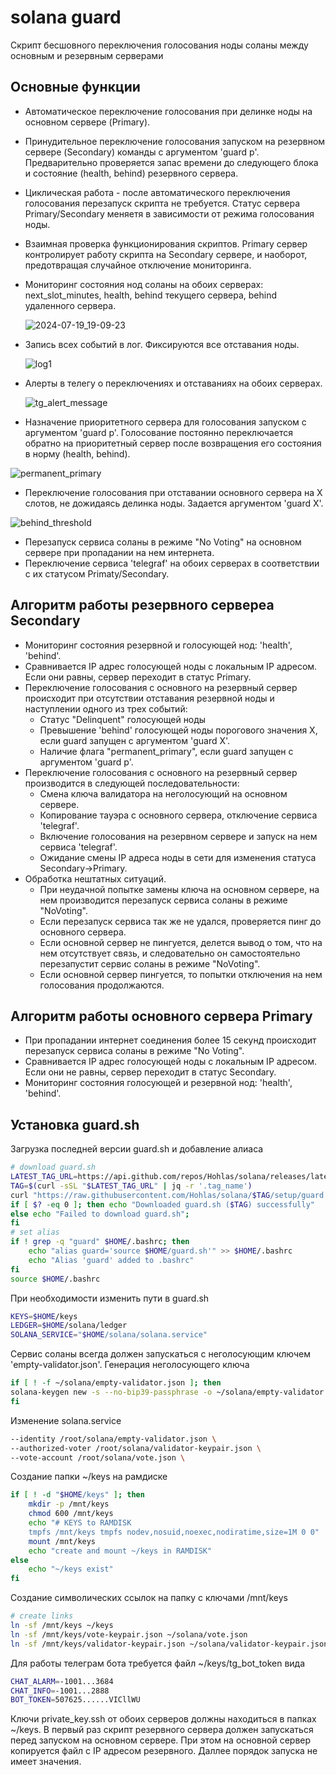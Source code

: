 # solana guard
Скрипт бесшовного переключения голосования ноды соланы между основным и резервным серверами
## Основные функции
- Автоматическое переключение голосования при делинке ноды на основном сервере (Primary).
- Принудительное переключение голосования запуском на резервном сервере (Secondary) команды с аргументом 'guard p'. Предварительно проверяется запас времени до следующего блока и состояние (health, behind) резервного сервера.
- Циклическая работа - после автоматического переключения голосования перезапуск скрипта не требуется. Статус сервера Primary/Secondary меняетя в зависимости от режима голосования ноды.
- Взаимная проверка функционирования скриптов. Primary сервер контролирует работу скрипта на Secondary сервере, и наоборот, предотвращая случайное отключение мониторинга.
- Мониторинг состояния нод соланы на обоих серверах: next_slot_minutes, health, behind текущего сервера, behind удаленного сервера.

  ![2024-07-19_19-09-23](https://github.com/user-attachments/assets/eaa3d757-205c-4f57-a408-ca15d0f3de58)
  
- Запись всех событий в лог. Фиксируются все отставания ноды.

  ![log1](https://github.com/user-attachments/assets/62f053d7-a9b5-4a56-a542-152af831bd0f)
  
- Алерты в телегу о переключениях и отставаниях на обоих серверах.

  ![tg_alert_message](https://github.com/user-attachments/assets/f545f7b4-023d-4949-8339-3362b9bd2301)
  
- Назначение приоритетного сервера для голосования запуском с аргументом 'guard p'. Голосование постоянно переключается обратно на приоритетный сервер после возвращения его состояния в норму (health, behind).

![permanent_primary](https://github.com/user-attachments/assets/419d5605-d125-4dee-b77b-f13576025e0a)

- Переключение голосования при отставании основного сервера на X слотов, не дожидаясь делинка ноды. Задается аргументом 'guard X'.
 
![behind_threshold](https://github.com/user-attachments/assets/8da43706-efb0-4270-9fc0-ee001cc06832)

- Перезапуск сервиса соланы в режиме "No Voting" на основном сервере при пропадании на нем интернета.
- Переключение сервиса 'telegraf' на обоих серверах в соответствии с их статусом Primaty/Secondary. 

## Алгоритм работы резервного сервереа Secondary
- Мониторинг состояния резервной и голосующей нод: 'health', 'behind'.
- Сравнивается IP адрес голосующей ноды с локальным IP адресом. Если они равны, сервер переходит в статус Primary.
- Переключение голосования с основного на резервный сервер происходит при отсутствии отставания резервной ноды и наступлении одного из трех событий:
	- Статус "Delinquent" голосующей ноды
	- Превышение 'behind' голосующей ноды порогового значения X, если guard запущен с аргументом 'guard X'.
	- Наличие флага "permanent_primary", если guard запущен с аргументом 'guard p'.
- Переключение голосования с основного на резервный сервер производится в следующей последовательности:
	- Смена ключа валидатора на неголосующий на основном сервере.
   	- Копирование тауэра с основного сервера, отключение  сервиса 'telegraf'.
   	- Включение голосования на резервном сервере и запуск на нем сервиса 'telegraf'.
   	- Ожидание смены IP адреса ноды в сети для изменения статуса Secondary->Primary.
- Обработка нештатных ситуаций.  
	- При неудачной попытке замены ключа на основном сервере, на нем производится перезапуск сервиса соланы в режиме "NoVoting".
	- Если перезапуск сервиса так же не удался, проверяется пинг до основного сервера.
 	- Если основной сервер не пингуется, делется вывод о том, что на нем отсутствует связь, и следовательно он самостоятельно перезапустит сервис соланы в режиме "NoVoting".
	- Если основной сервер пингуется, то попытки отключения на нем голосования продолжаются.
 
## Алгоритм работы основного сервера Primary
- При пропадании интернет соединения более 15 секунд происходит перезапуск сервиса соланы в режиме "No Voting".
- Сравнивается IP адрес голосующей ноды с локальным IP адресом. Если они не равны, сервер переходит в статус Secondary.
- Мониторинг состояния голосующей и резервной нод: 'health', 'behind'. 

## Установка guard.sh
Загрузка последней версии guard.sh и добавление алиаса
```bash
# download guard.sh
LATEST_TAG_URL=https://api.github.com/repos/Hohlas/solana/releases/latest
TAG=$(curl -sSL "$LATEST_TAG_URL" | jq -r '.tag_name')
curl "https://raw.githubusercontent.com/Hohlas/solana/$TAG/setup/guard.sh" > $HOME/guard.sh
if [ $? -eq 0 ]; then echo "Downloaded guard.sh ($TAG) successfully"
else echo "Failed to download guard.sh";
fi
# set alias
if ! grep -q "guard" $HOME/.bashrc; then
  	echo "alias guard='source $HOME/guard.sh'" >> $HOME/.bashrc
	echo "Alias 'guard' added to .bashrc"
fi
source $HOME/.bashrc
```
При необходимости изменить пути в guard.sh
```bash
KEYS=$HOME/keys
LEDGER=$HOME/solana/ledger
SOLANA_SERVICE="$HOME/solana/solana.service"
```
Сервис соланы всегда должен запускаться с неголосующим ключем 'empty-validator.json'.
Генерация неголосующего ключа
```bash
if [ ! -f ~/solana/empty-validator.json ]; then 
solana-keygen new -s --no-bip39-passphrase -o ~/solana/empty-validator.json
fi
```
Изменение solana.service
```bash
--identity /root/solana/empty-validator.json \
--authorized-voter /root/solana/validator-keypair.json \
--vote-account /root/solana/vote.json \
```
Создание папки ~/keys на рамдиске
```bash
if [ ! -d "$HOME/keys" ]; then
    mkdir -p /mnt/keys
    chmod 600 /mnt/keys 
	echo "# KEYS to RAMDISK 
	tmpfs /mnt/keys tmpfs nodev,nosuid,noexec,nodiratime,size=1M 0 0" | sudo tee -a /etc/fstab
	mount /mnt/keys
	echo "create and mount ~/keys in RAMDISK"
else
    echo "~/keys exist"
fi
```
Создание символических ссылок на папку с ключами /mnt/keys
```bash
# create links
ln -sf /mnt/keys ~/keys
ln -sf /mnt/keys/vote-keypair.json ~/solana/vote.json
ln -sf /mnt/keys/validator-keypair.json ~/solana/validator-keypair.json
```
Для работы телеграм бота требуется файл ~/keys/tg_bot_token вида
```bash
CHAT_ALARM=-1001...3684
CHAT_INFO=-1001...2888
BOT_TOKEN=507625......VICllWU
```
Ключи private_key.ssh от обоих серверов должны находиться в папках ~/keys.
В первый раз скрипт резервного сервера должен запускаться перед запуском на основном сервере. 
При этом на основной сервер копируется файл с IP адресом резервного. Даллее порядок запуска не имеет значения.  
